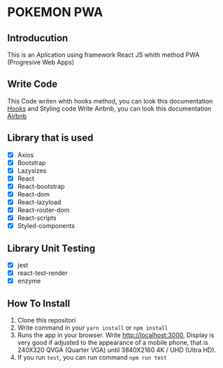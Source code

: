 # POKEMON PWA

## Introducution
This is an Aplication using framework React JS whith method PWA (Progresive Web Apps)

## Write Code
This Code writen whth hooks method, you can look this documentation [Hooks]([reactjs.org](https://reactjs.org/docs/hooks-intro.html)) and Styling code Write Airbnb, you can look this documentation [Airbnb]([github.com/airbnb](https://github.com/airbnb))

## Library that is used
- [x] Axios
- [x] Bootstrap
- [x] Lazysizes
- [x] React
- [x] React-bootstrap
- [x] React-dom
- [x] React-lazyload
- [x] React-router-dom
- [x] React-scripts
- [x] Styled-components

## Library Unit Testing
- [x] jest
- [x] react-test-render
- [x] enzyme

## How To Install

1. Clone this repositori
2. Write command in your `yarn install` or `npm install`
3. Runs the app in your browser. Write [http://localhost:3000](http://localhost:3000), Display is very good if adjusted to the appearance of a mobile phone, that is 240X320	QVGA (Quarter VGA) until 3840X2160	4K / UHD (Ultra HD).
4. If you run `test`, you can run command `npm run test` 
